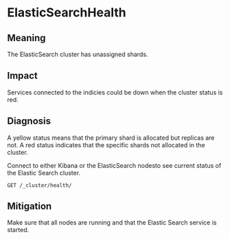 # ElasticSearchHealth

## Meaning
The ElasticSearch cluster has unassigned shards.

## Impact
Services connected to the indicies could be down when the cluster status is red.

## Diagnosis
A yellow status means that the primary shard is allocated but replicas are not.
A red status indicates that the specific shards not allocated in the cluster.

Connect to either Kibana or the ElasticSearch nodesto see current status of the Elastic Search cluster.

```console
GET /_cluster/health/
```

## Mitigation
Make sure that all nodes are running and that the Elastic Search service is started.
